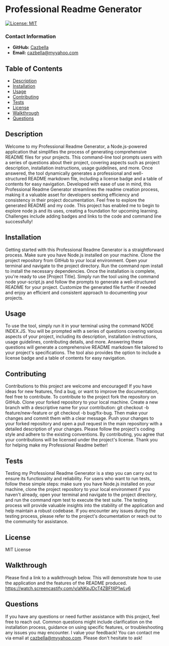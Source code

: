 
  # Professional Readme Generator

[![License: MIT](https://img.shields.io/badge/License-MIT-yellow.svg)](https://opensource.org/licenses/MIT)

### Contact Information
- **GitHub:** [Cazbella](https://github.com/Cazbella)
- **Email:** cazbella@myyahoo.com



## Table of Contents
- [Description](#description)
- [Installation](#installation)
- [Usage](#usage)
- [Contributing](#contributing)
- [Tests](#tests)
- [License](#license)
- [Walkthrough](#walkthrough)
- [Questions](#questions)

## Description
Welcome to my Professional Readme Generator, a Node.js-powered application that simplifies the process of generating comprehensive README files for your projects. This command-line tool prompts users with a series of questions about their project, covering aspects such as project description, installation instructions, usage guidelines, and more. Once answered, the tool dynamically generates a professional and well-structured README markdown file, including a license badge and a table of contents for easy navigation. Developed with ease of use in mind, this Professional Readme Generator streamlines the readme creation process, making it a valuable asset for developers seeking efficiency and consistency in their project documentation. Feel free to explore the generated README and my code. This project has enabled me to begin to explore node js and its uses, creating a foundation for upcoming learning. Challenges include adding badges and links to the code and command line successfully! 

## Installation
Getting started with this Professional Readme Generator is a straightforward process. Make sure you have Node.js installed on your machine. Clone the project repository from GitHub to your local environment. Open your terminal and navigate to the project directory. Run the command npm install to install the necessary dependencies. Once the installation is complete, you're ready to use [Project Title]. Simply run the tool using the command node your-script.js and follow the prompts to generate a well-structured README for your project. Customize the generated file further if needed and enjoy an efficient and consistent approach to documenting your projects.

## Usage
To use the tool, simply run it in your terminal using the command NODE INDEX.JS. You will be prompted with a series of questions covering various aspects of your project, including its description, installation instructions, usage guidelines, contributing details, and more. Answering these questions will generate a comprehensive README markdown file tailored to your project's specifications. The tool also provides the option to include a license badge and a table of contents for easy navigation. 

## Contributing
Contributions to this project are welcome and encouraged! If you have ideas for new features, find a bug, or want to improve the documentation, feel free to contribute. To contribute to the project fork the repository on GitHub. Clone your forked repository to your local machine. Create a new branch with a descriptive name for your contribution: git checkout -b feature/new-feature or git checkout -b bug/fix-bug. Then make your changes and commit them with a clear message. Push your changes to your forked repository and open a pull request in the main repository with a detailed description of your changes. Please follow the project's coding style and adhere to the existing conventions. By contributing, you agree that your contributions will be licensed under the project's license. Thank you for helping make my Professional Readme better!

## Tests
Testing my Professional Readme Generator is a step you can carry out to ensure its functionality and reliability. For users who want to run tests, follow these simple steps: make sure you have Node.js installed on your machine, clone the project repository to your local environment if you haven't already, open your terminal and navigate to the project directory, and run the command npm test to execute the test suite. The testing process will provide valuable insights into the stability of the application and help maintain a robust codebase. If you encounter any issues during the testing process, please refer to the project's documentation or reach out to the community for assistance.

## License 
MIT License

## Walkthrough
Please find a link to a walkthrough below. This will demonstrate how to use the application and the features of the README produced.  
https://watch.screencastify.com/v/aNKpJDcT4ZBFf4P1wLy6

## Questions
If you have any questions or need further assistance with this project, feel free to reach out. Common questions might include clarification on the installation process, guidance on using specific features, or troubleshooting any issues you may encounter. I value your feedback! You can contact me via email at cazbella@myyahoo.com. Please don't hesitate to ask!
